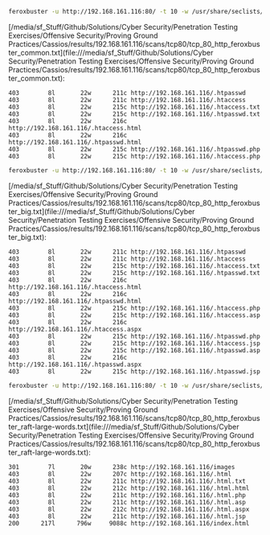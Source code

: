 ```bash
feroxbuster -u http://192.168.161.116:80/ -t 10 -w /usr/share/seclists/Discovery/Web-Content/common.txt -x "txt,html,php,asp,aspx,jsp" -v -k -n -q -o "/media/sf_Stuff/Github/Solutions/Cyber Security/Penetration Testing Exercises/Offensive Security/Proving Ground Practices/Cassios/results/192.168.161.116/scans/tcp80/tcp_80_http_feroxbuster_common.txt"
```

[/media/sf_Stuff/Github/Solutions/Cyber Security/Penetration Testing Exercises/Offensive Security/Proving Ground Practices/Cassios/results/192.168.161.116/scans/tcp80/tcp_80_http_feroxbuster_common.txt](file:///media/sf_Stuff/Github/Solutions/Cyber Security/Penetration Testing Exercises/Offensive Security/Proving Ground Practices/Cassios/results/192.168.161.116/scans/tcp80/tcp_80_http_feroxbuster_common.txt):

```
403        8l       22w      211c http://192.168.161.116/.htpasswd
403        8l       22w      211c http://192.168.161.116/.htaccess
403        8l       22w      215c http://192.168.161.116/.htaccess.txt
403        8l       22w      215c http://192.168.161.116/.htpasswd.txt
403        8l       22w      216c http://192.168.161.116/.htaccess.html
403        8l       22w      216c http://192.168.161.116/.htpasswd.html
403        8l       22w      215c http://192.168.161.116/.htpasswd.php
403        8l       22w      215c http://192.168.161.116/.htaccess.php

```
```bash
feroxbuster -u http://192.168.161.116:80/ -t 10 -w /usr/share/seclists/Discovery/Web-Content/big.txt -x "txt,html,php,asp,aspx,jsp" -v -k -n -q -o "/media/sf_Stuff/Github/Solutions/Cyber Security/Penetration Testing Exercises/Offensive Security/Proving Ground Practices/Cassios/results/192.168.161.116/scans/tcp80/tcp_80_http_feroxbuster_big.txt"
```

[/media/sf_Stuff/Github/Solutions/Cyber Security/Penetration Testing Exercises/Offensive Security/Proving Ground Practices/Cassios/results/192.168.161.116/scans/tcp80/tcp_80_http_feroxbuster_big.txt](file:///media/sf_Stuff/Github/Solutions/Cyber Security/Penetration Testing Exercises/Offensive Security/Proving Ground Practices/Cassios/results/192.168.161.116/scans/tcp80/tcp_80_http_feroxbuster_big.txt):

```
403        8l       22w      211c http://192.168.161.116/.htpasswd
403        8l       22w      211c http://192.168.161.116/.htaccess
403        8l       22w      215c http://192.168.161.116/.htaccess.txt
403        8l       22w      215c http://192.168.161.116/.htpasswd.txt
403        8l       22w      216c http://192.168.161.116/.htaccess.html
403        8l       22w      216c http://192.168.161.116/.htpasswd.html
403        8l       22w      215c http://192.168.161.116/.htaccess.php
403        8l       22w      215c http://192.168.161.116/.htaccess.asp
403        8l       22w      216c http://192.168.161.116/.htaccess.aspx
403        8l       22w      215c http://192.168.161.116/.htpasswd.php
403        8l       22w      215c http://192.168.161.116/.htaccess.jsp
403        8l       22w      215c http://192.168.161.116/.htpasswd.asp
403        8l       22w      216c http://192.168.161.116/.htpasswd.aspx
403        8l       22w      215c http://192.168.161.116/.htpasswd.jsp

```
```bash
feroxbuster -u http://192.168.161.116:80/ -t 10 -w /usr/share/seclists/Discovery/Web-Content/raft-large-words.txt -x "txt,html,php,asp,aspx,jsp" -v -k -n -q -o "/media/sf_Stuff/Github/Solutions/Cyber Security/Penetration Testing Exercises/Offensive Security/Proving Ground Practices/Cassios/results/192.168.161.116/scans/tcp80/tcp_80_http_feroxbuster_raft-large-words.txt"
```

[/media/sf_Stuff/Github/Solutions/Cyber Security/Penetration Testing Exercises/Offensive Security/Proving Ground Practices/Cassios/results/192.168.161.116/scans/tcp80/tcp_80_http_feroxbuster_raft-large-words.txt](file:///media/sf_Stuff/Github/Solutions/Cyber Security/Penetration Testing Exercises/Offensive Security/Proving Ground Practices/Cassios/results/192.168.161.116/scans/tcp80/tcp_80_http_feroxbuster_raft-large-words.txt):

```
301        7l       20w      238c http://192.168.161.116/images
403        8l       22w      207c http://192.168.161.116/.html
403        8l       22w      211c http://192.168.161.116/.html.txt
403        8l       22w      212c http://192.168.161.116/.html.html
403        8l       22w      211c http://192.168.161.116/.html.php
403        8l       22w      211c http://192.168.161.116/.html.asp
403        8l       22w      212c http://192.168.161.116/.html.aspx
403        8l       22w      211c http://192.168.161.116/.html.jsp
200      217l      796w     9088c http://192.168.161.116/index.html

```
